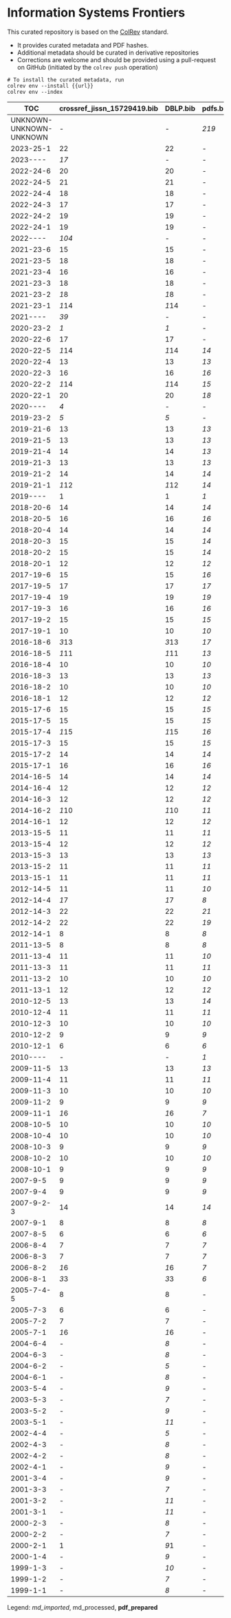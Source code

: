 # Information Systems Frontiers

This curated repository is based on the [ColRev](https://github.com/CoLRev-Ecosystem/colrev) standard.

- It provides curated metadata and PDF hashes.
- Additional metadata should be curated in derivative repositories
- Corrections are welcome and should be provided using a pull-request on GitHub (initiated by the `colrev push` operation)

```
# To install the curated metadata, run
colrev env --install {{url}}
colrev env --index
```

<!-- TABLE_SUMMARY -->

|TOC           |crossref_jissn_15729419.bib|DBLP.bib        |pdfs.bib        |all_merged      |
|--------------|----------------|----------------|----------------|----------------|
|UNKNOWN-UNKNOWN-UNKNOWN|               -|               -|           *219*|              NO|
|2023-25-1     |              22|              22|               -|              NO|
|2023----      |            *17*|               -|               -|              NO|
|2022-24-6     |              20|              20|               -|              NO|
|2022-24-5     |              21|              21|               -|              NO|
|2022-24-4     |              18|              18|               -|              NO|
|2022-24-3     |              17|              17|               -|              NO|
|2022-24-2     |              19|              19|               -|              NO|
|2022-24-1     |              19|              19|               -|              NO|
|2022----      |           *104*|               -|               -|              NO|
|2021-23-6     |              15|              15|               -|              NO|
|2021-23-5     |              18|              18|               -|              NO|
|2021-23-4     |              16|              16|               -|              NO|
|2021-23-3     |              18|              18|               -|              NO|
|2021-23-2     |            *1*8|            *1*8|               -|              NO|
|2021-23-1     |           *1*14|           *1*14|               -|              NO|
|2021----      |            *39*|               -|               -|              NO|
|2020-23-2     |             *1*|             *1*|               -|              NO|
|2020-22-6     |              17|              17|               -|              NO|
|2020-22-5     |           *1*14|           *1*14|            *14*|              NO|
|2020-22-4     |              13|              13|            *13*|              NO|
|2020-22-3     |              16|              16|            *16*|              NO|
|2020-22-2     |           *1*14|           *1*14|            *15*|              NO|
|2020-22-1     |              20|              20|            *18*|              NO|
|2020----      |             *4*|               -|               -|              NO|
|2019-23-2     |             *5*|             *5*|               -|              NO|
|2019-21-6     |              13|              13|            *13*|              NO|
|2019-21-5     |              13|              13|            *13*|              NO|
|2019-21-4     |              14|              14|            *13*|              NO|
|2019-21-3     |              13|              13|            *13*|              NO|
|2019-21-2     |              14|              14|            *14*|              NO|
|2019-21-1     |           *1*12|           *1*12|            *14*|              NO|
|2019----      |               1|               1|             *1*|              NO|
|2018-20-6     |              14|              14|            *14*|              NO|
|2018-20-5     |              16|              16|            *16*|              NO|
|2018-20-4     |              14|              14|            *14*|              NO|
|2018-20-3     |              15|              15|            *14*|              NO|
|2018-20-2     |              15|              15|            *14*|              NO|
|2018-20-1     |              12|              12|            *12*|              NO|
|2017-19-6     |              15|              15|            *16*|              NO|
|2017-19-5     |              17|              17|            *17*|              NO|
|2017-19-4     |              19|              19|            *19*|              NO|
|2017-19-3     |              16|              16|            *16*|              NO|
|2017-19-2     |              15|              15|            *15*|              NO|
|2017-19-1     |              10|              10|            *10*|              NO|
|2016-18-6     |           *3*13|           *3*13|            *17*|              NO|
|2016-18-5     |           *1*11|           *1*11|            *13*|              NO|
|2016-18-4     |              10|              10|            *10*|              NO|
|2016-18-3     |              13|              13|            *13*|              NO|
|2016-18-2     |              10|              10|            *10*|              NO|
|2016-18-1     |              12|              12|            *12*|              NO|
|2015-17-6     |              15|              15|            *15*|              NO|
|2015-17-5     |              15|              15|            *15*|              NO|
|2015-17-4     |           *1*15|           *1*15|            *16*|              NO|
|2015-17-3     |              15|              15|            *15*|              NO|
|2015-17-2     |              14|              14|            *14*|              NO|
|2015-17-1     |              16|              16|            *16*|              NO|
|2014-16-5     |              14|              14|            *14*|              NO|
|2014-16-4     |              12|              12|            *12*|              NO|
|2014-16-3     |              12|              12|            *12*|              NO|
|2014-16-2     |           *1*10|           *1*10|            *11*|              NO|
|2014-16-1     |              12|              12|            *12*|              NO|
|2013-15-5     |              11|              11|            *11*|              NO|
|2013-15-4     |              12|              12|            *12*|              NO|
|2013-15-3     |              13|              13|            *13*|              NO|
|2013-15-2     |              11|              11|            *11*|              NO|
|2013-15-1     |              11|              11|            *11*|              NO|
|2012-14-5     |              11|              11|            *10*|              NO|
|2012-14-4     |            *1*7|            *1*7|             *8*|              NO|
|2012-14-3     |              22|              22|            *21*|              NO|
|2012-14-2     |              22|              22|            *19*|              NO|
|2012-14-1     |               8|               8|             *8*|              NO|
|2011-13-5     |               8|               8|             *8*|              NO|
|2011-13-4     |              11|              11|            *10*|              NO|
|2011-13-3     |              11|              11|            *11*|              NO|
|2011-13-2     |              10|              10|            *10*|              NO|
|2011-13-1     |              12|              12|            *12*|              NO|
|2010-12-5     |              13|              13|            *14*|              NO|
|2010-12-4     |              11|              11|            *11*|              NO|
|2010-12-3     |              10|              10|            *10*|              NO|
|2010-12-2     |               9|               9|             *9*|              NO|
|2010-12-1     |               6|               6|             *6*|              NO|
|2010----      |               -|               -|             *1*|              NO|
|2009-11-5     |              13|              13|            *13*|              NO|
|2009-11-4     |              11|              11|            *11*|              NO|
|2009-11-3     |              10|              10|            *10*|              NO|
|2009-11-2     |               9|               9|             *9*|              NO|
|2009-11-1     |            *1*6|            *1*6|             *7*|              NO|
|2008-10-5     |              10|              10|            *10*|              NO|
|2008-10-4     |              10|              10|            *10*|              NO|
|2008-10-3     |               9|               9|             *9*|              NO|
|2008-10-2     |              10|              10|            *10*|              NO|
|2008-10-1     |               9|               9|             *9*|              NO|
|2007-9-5      |               9|               9|             *9*|              NO|
|2007-9-4      |               9|               9|             *9*|              NO|
|2007-9-2-3    |              14|              14|            *14*|              NO|
|2007-9-1      |               8|               8|             *8*|              NO|
|2007-8-5      |               6|               6|             *6*|              NO|
|2006-8-4      |               7|               7|             *7*|              NO|
|2006-8-3      |               7|               7|             *7*|              NO|
|2006-8-2      |            *1*6|            *1*6|             *7*|              NO|
|2006-8-1      |            *3*3|            *3*3|             *6*|              NO|
|2005-7-4-5    |               8|               8|               -|              NO|
|2005-7-3      |               6|               6|               -|              NO|
|2005-7-2      |               7|               7|               -|              NO|
|2005-7-1      |            *1*6|            *1*6|               -|              NO|
|2004-6-4      |               -|             *8*|               -|              NO|
|2004-6-3      |               -|             *8*|               -|              NO|
|2004-6-2      |               -|             *5*|               -|              NO|
|2004-6-1      |               -|             *8*|               -|              NO|
|2003-5-4      |               -|             *9*|               -|              NO|
|2003-5-3      |               -|             *7*|               -|              NO|
|2003-5-2      |               -|             *9*|               -|              NO|
|2003-5-1      |               -|            *11*|               -|              NO|
|2002-4-4      |               -|             *5*|               -|              NO|
|2002-4-3      |               -|             *8*|               -|              NO|
|2002-4-2      |               -|             *8*|               -|              NO|
|2002-4-1      |               -|             *9*|               -|              NO|
|2001-3-4      |               -|             *9*|               -|              NO|
|2001-3-3      |               -|             *7*|               -|              NO|
|2001-3-2      |               -|            *11*|               -|              NO|
|2001-3-1      |               -|            *11*|               -|              NO|
|2000-2-3      |               -|             *8*|               -|              NO|
|2000-2-2      |               -|             *7*|               -|              NO|
|2000-2-1      |               1|            *9*1|               -|              NO|
|2000-1-4      |               -|             *9*|               -|              NO|
|1999-1-3      |               -|            *10*|               -|              NO|
|1999-1-2      |               -|             *7*|               -|              NO|
|1999-1-1      |               -|             *8*|               -|              NO|

Legend: *md_imported*, md_processed, **pdf_prepared**
